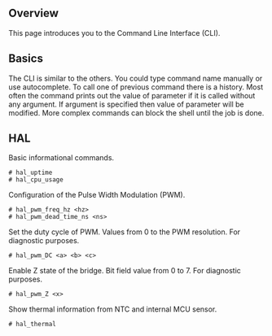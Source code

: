 ## Overview

This page introduces you to the Command Line Interface (CLI).

## Basics

The CLI is similar to the others. You could type command name manually or use
autocomplete. To call one of previous command there is a history. Most often
the command prints out the value of parameter if it is called without any
argument. If argument is specified then value of parameter will be modified.
More complex commands can block the shell until the job is done.

## HAL

Basic informational commands.

	# hal_uptime
	# hal_cpu_usage

Configuration of the Pulse Width Modulation (PWM).

	# hal_pwm_freq_hz <hz>
	# hal_pwm_dead_time_ns <ns>

Set the duty cycle of PWM. Values from 0 to the PWM resolution. For diagnostic
purposes.

	# hal_pwm_DC <a> <b> <c>

Enable Z state of the bridge. Bit field value from 0 to 7. For diagnostic
purposes.

	# hal_pwm_Z <x>

Show thermal information from NTC and internal MCU sensor.

	# hal_thermal



